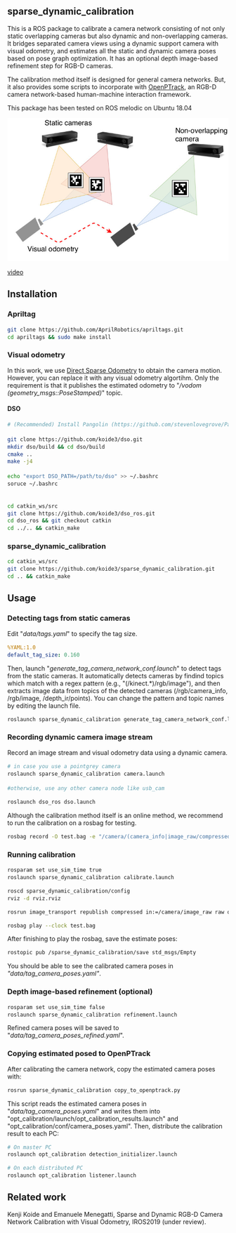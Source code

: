 ## sparse\_dynamic\_calibration

This is a ROS package to calibrate a camera network consisting of not only static overlapping cameras but also dynamic and non-overlapping cameras. It bridges separated camera views using a dynamic support camera with visual odometry, and estimates all the static and dynamic camera poses based on pose graph optimization. It has an optional depth image-based refinement step for RGB-D cameras.

The calibration method itself is designed for general camera networks. But, it also provides some scripts to incorporate with [OpenPTrack](https://github.com/OpenPTrack/open_ptrack_v2), an RGB-D camera network-based human-machine interaction framework.

This package has been tested on ROS melodic on Ubuntu 18.04

![](figs/system.jpg)

[video](https://drive.google.com/open?id=1DCjfVUMr8ZSkOYbvwpIQUm4A_jY4PIMi)

## Installation

### Apriltag

```bash
git clone https://github.com/AprilRobotics/apriltags.git
cd apriltags && sudo make install
```

### Visual odometry

In this work, we use [Direct Sparse Odometry](https://github.com/JakobEngel/dso) to obtain the camera motion. However, you can replace it with any visual odometry algortihm. Only the requirement is that it publishes the estimated odometry to "*/vodom (geometry\_msgs::PoseStamped)*" topic.

#### DSO

```bash
# (Recommended) Install Pangolin (https://github.com/stevenlovegrove/Pangolin)

git clone https://github.com/koide3/dso.git
mkdir dso/build && cd dso/build
cmake ..
make -j4

echo "export DSO_PATH=/path/to/dso" >> ~/.bashrc
soruce ~/.bashrc


cd catkin_ws/src
git clone https://github.com/koide3/dso_ros.git
cd dso_ros && git checkout catkin
cd ../.. && catkin_make
```

### sparse_dynamic_calibration

```bash
cd catkin_ws/src
git clone https://github.com/koide3/sparse_dynamic_calibration.git
cd .. && catkin_make
```

## Usage

### Detecting tags from static cameras

Edit "*data/tags.yaml*" to specify the tag size.

```yaml
%YAML:1.0
default_tag_size: 0.160
```

Then, launch "*generate\_tag\_camera\_network\_conf.launch*" to detect tags from the static cameras. It automatically detects cameras by findind topics which match with a regex pattern (e.g., "(/kinect.*)/rgb/image"), and then extracts image data from topics of the detected cameras (/rgb/camera\_info, /rgb/image, /depth\_ir/points). You can change the pattern and topic names by editing the launch file.

```bash
roslaunch sparse_dynamic_calibration generate_tag_camera_network_conf.launch
```

### Recording dynamic camera image stream

Record an image stream and visual odometry data using a dynamic camera.

```bash
# in case you use a pointgrey camera
roslaunch sparse_dynamic_calibration camera.launch

#otherwise, use any other camera node like usb_cam
```

```bash
roslaunch dso_ros dso.launch
```

Although the calibration method itself is an online method, we recommend to run the calibration on a rosbag for testing.

```bash
rosbag record -O test.bag -e "/camera/(camera_info|image_raw/compressed)" /vodom /points
```

### Running calibration

```bash
rosparam set use_sim_time true
roslaunch sparse_dynamic_calibration calibrate.launch
```

```bash
roscd sparse_dynamic_calibration/config
rviz -d rviz.rviz
```

```bash
rosrun image_transport republish compressed in:=/camera/image_raw raw out:=/camera/image_raw
```

```bash
rosbag play --clock test.bag
```

After finishing to play the rosbag, save the estimate poses:

```bash
rostopic pub /sparse_dynamic_calibration/save std_msgs/Empty
```

You should be able to see the calibrated camera poses in *"data/tag\_camera\_poses.yaml"*.


### Depth image-based refinement (optional)

```bash
rosparam set use_sim_time false
roslaunch sparse_dynamic_calibration refinement.launch
```

Refined camera poses will be saved to "*data/tag\_camera\_poses\_refined.yaml*".

### Copying estimated posed to OpenPTrack

After calibrating the camera network, copy the estimated camera poses with:
```bash
rosrun sparse_dynamic_calibration copy_to_openptrack.py
```

This script reads the estimated camera poses in "*data/tag\_camera\_poses.yaml*" and writes them into "opt\_calibration/launch/opt\_calibration\_results.launch" and "opt\_calibration/conf/camera\_poses.yaml". Then, distribute the calibration result to each PC:

```bash
# On master PC
roslaunch opt_calibration detection_initializer.launch
```

```bash
# On each distributed PC
roslaunch opt_calibration listener.launch
```


## Related work
Kenji Koide and Emanuele Menegatti, Sparse and Dynamic RGB-D Camera Network Calibration with Visual Odometry, IROS2019 (under review).
